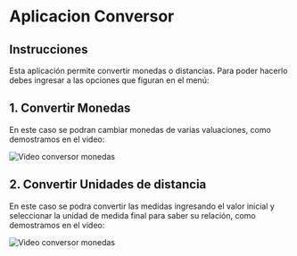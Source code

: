 # Aplicacion Conversor

## Instrucciones
Esta  aplicación permite convertir monedas o distancias. Para poder hacerlo debes ingresar a las opciones que figuran en el menú:

## 1. Convertir Monedas
En este caso se podran cambiar monedas de varias valuaciones, como demostramos en el video:

![Video conversor monedas](https://www.youtube.com/watch?v=kFvOTDnA1FY)


## 2. Convertir Unidades de distancia
En este caso se podra convertir las medidas ingresando el valor inicial y seleccionar la unidad de medida final para saber su relación, como demostramos en el video:

![Video conversor monedas](https://www.youtube.com/watch?v=lwVvkcCc72o)

